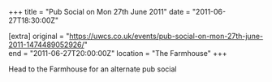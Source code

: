 +++
title = "Pub Social on Mon 27th June 2011"
date = "2011-06-27T18:30:00Z"

[extra]
original = "https://uwcs.co.uk/events/pub-social-on-mon-27th-june-2011-1474489052926/"    
end = "2011-06-27T20:00:00Z"
location = "The Farmhouse"
+++

Head to the Farmhouse for an alternate pub social

